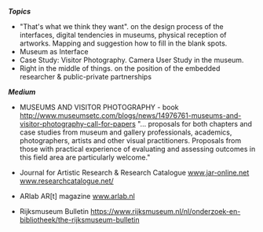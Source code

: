 ***Topics***

+ "That's what we think they want". on the design process of the interfaces, digital tendencies in museums, physical reception of artworks. Mapping and suggestion how to fill in the blank spots. 
+ Museum as Interface
+ Case Study: Visitor Photography. Camera User Study in the museum. 
+ Right in the middle of things. on the position of the embedded researcher & public-private partnerships


***Medium***
- MUSEUMS AND VISITOR PHOTOGRAPHY - book 
 http://www.museumsetc.com/blogs/news/14976761-museums-and-visitor-photography-call-for-papers
"... proposals for both chapters and case studies from museum and gallery professionals, academics, photographers, artists and other visual practitioners. Proposals from those with practical experience of evaluating and assessing outcomes in this field area are particularly welcome."

- Journal for Artistic Research & Research Catalogue
  www.jar-online.net
  www.researchcatalogue.net/


- ARlab AR[t] magazine 
  www.arlab.nl

- Rijksmuseum Bulletin
https://www.rijksmuseum.nl/nl/onderzoek-en-bibliotheek/the-rijksmuseum-bulletin
